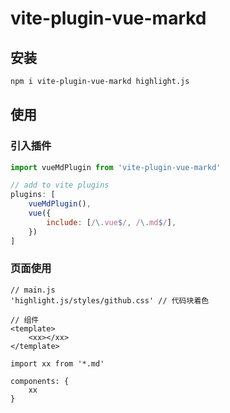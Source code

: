# vite-plugin-vue-markd


## 安装

```bash
npm i vite-plugin-vue-markd highlight.js
```

## 使用

### 引入插件

```javascript
import vueMdPlugin from 'vite-plugin-vue-markd'

// add to vite plugins
plugins: [
    vueMdPlugin(),
    vue({
        include: [/\.vue$/, /\.md$/],
    })
]
```

### 页面使用

```
// main.js
'highlight.js/styles/github.css' // 代码块着色

// 组件
<template>
    <xx></xx>
</template>

import xx from '*.md'

components: {
    xx
}
```